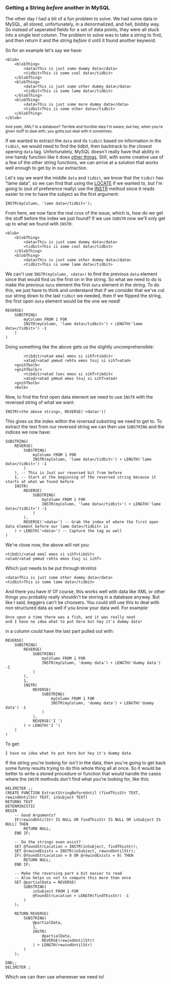### Getting a String _before_ another in MySQL

The other day I had a bit of a fun problem to solve. We had some data in 
MySQL, all stored, unfortunately, in a denormalized, and hell, blobby 
way. So instead of seperated fields for a set of data points, they were 
all stuck into a single text column. The problem to solve was to take 
a string to find, and then return it and the string _before it_ until it 
found another keyword. 

So for an example let's say we have:

	<blob>
		<blobThing>
			<data>This is just some dummy data</data>
			<tidbit>This is some cool data</tidbit>
		</blobThing>
		<blobThing>
			<data>This is just some other dummy data</data>
			<tidbit>This is some lame data</tidbit>
		</blobThing>
		<blobThing>
			<data>This is just some more dummy data</data>
			<tidbit>This is some other data</tidbit>
		</blobThing>
	</blob>

<small>And yeah, XML? In a database? Terrible and horrible idea I'm aware, but 
hey, when you're given stuff to deal with, you gotta just deal with it
sometimes.</small>

If we wanted to extract the `data` and its `tidbit` based on information in 
the `tidbit`, we would need to find the tidbit, then backtrack to the 
closest opening `data` tag. Unfortunately, MySQL doesn't really have that 
ability in one handy function like it does [other things]. Still, with 
some creative use of a few of the other string functions, we can arrive 
at a solution that works well enough to get by in our extraction.

Let's say we want the middle `data` and `tidbit`, we know that the `tidbit`
has "lame data", so we can find that using the [LOCATE] if we wanted to, 
but I'm going to (out of preference really) use the [INSTR] method since 
it reads easier to me to have the subject as the first argument:

	INSTR(myColumn, 'lame data</tidbit>');

From here, we now face the real crux of the issue, which is, how do we get 
the stuff before the index we just found? If we use `SUBSTR` now we'll only 
get up to what we found with `INSTR`:

	<blob>
		<blobThing>
			<data>This is just some dummy data</data>
			<tidbit>This is some cool data</tidbit>
		</blobThing>
		<blobThing>
			<data>This is just some other dummy data</data>
			<tidbit>This is some lame data</tidbit>

We can't use `INSTR(myColumn, <data>)` to find the previous `data` element 
since that would find us the first on in the string. So what we need to 
do is make the previous `data` element the first `data` element in the 
string. To do this, we just have to think and understand that if we 
consider that we've cut our string down to the last `tidbit` we needed, 
then if we flipped the string, the first open `data` element would be the
one we need!

	REVERSE(
		SUBSTRING(
			myColumn FROM 1 FOR 
			INSTR(myColumn, 'lame data</tidbit>') + LENGTH('lame data</tidbit>') -1
		)
	)

Doing something like the above gets us the slightly uncomprehensible:

			>tibdit/<atad emal emos si sihT>tibdit<
			>atad/<atad ymmud rehto emos tsuj si sihT>atad<
		>gnihTbolb<
		>gnihTbolb/<
			>tibdit/<atad looc emos si sihT>tibdit<
			>atad/<atad ymmud emos tsuj si sihT>atad<
		>gnihTbolb<
		>bolb<

Now, to find the first open data element we need to use `INSTR` with the 
reversed string of what we want:

	INSTR(<the above string>, REVERSE('<data>'))

This gives us the index within the _reversed_ substring we need to get 
to. To extract the text from our reversed string we can then use 
`SUBSTRING` and the indices we now have:
	
	SUBSTRING(
		REVERSE(
			SUBSTRING(
				myColumn FROM 1 FOR 
				INSTR(myColumn, 'lame data</tidbit>') + LENGTH('lame data</tidbit>') -1
			)
		), -- This is Just our reversed bit from before
		1, -- Start at the beginning of the reversed string because it starts at what we found before
		INSTR(
			REVERSE(
				SUBSTRING(
					myColumn FROM 1 FOR 
					INSTR(myColumn, 'lame data</tidbit>') + LENGTH('lame data</tidbit>') -1
				)
			),
			REVERSE('<data>') -- Grab the index of where the first open data element before our lame data</tidbit> is
		) + LENGTH('<data>') -- Capture the tag as well 
	)

We're close now, the above will net you:

	>tibdit/<atad emal emos si sihT>tibdit<
	>atad/<atad ymmud rehto emos tsuj si sihT>

Which just needs to be put through `REVERSE`

	<data>This is just some other dummy data</data>
	<tidbit>This is some lame data</tidbit>

And there you have it! Of course, this works well with data like XML or 
other things you probably really shouldn't be storing in a database anyway. 
But like I said, beggers can't be choosers. You could still use this to 
deal with non structured data as well if you know your data well. For
example:

	Once upon a time there was a fish, and it was really neat
	and I have no idea what to put here but hey it's dummy data!

in a column could have the last part pulled out with:

	REVERSE(
		SUBSTRING(
			REVERSE(
				SUBSTRING(
					myColumn FROM 1 FOR 
					INSTR(myColumn, 'dummy data') + LENGTH('dummy data') -1
				)
			),
			1,
			INSTR(
				REVERSE(
					SUBSTRING(
						myColumn FROM 1 FOR 
						INSTR(myColumn, 'dummy data') + LENGTH('dummy data') -1
					)
				),
				REVERSE('I ')
			) + LENGTH('I ')
		)
	)

To get:

	I have no idea what to put here but hey it's dummy data

If the string you're looking for _isn't_ in the data, then you're going to get 
back some funny results trying to do this whole thing all at once. So it would 
be better to write a stored procedure or function that would handle the cases 
where the `INSTR` methods don't find what you're looking for, like this:

	DELIMITER ;;
	CREATE FUNCTION ExtractStringBeforeUntil (findThisStr TEXT, rewindUntilStr TEXT, inSubject TEXT)
	RETURNS TEXT
	DETERMINISTIC
	BEGIN
		-- Good Arguments?
		IF(rewindUntilStr IS NULL OR findThisStr IS NULL OR inSubject IS NULL) THEN
			RETURN NULL;
		END IF;

		-- Do the strings even exist?
		SET @foundStrLocation = INSTR(inSubject, findThisStr);
		SET @rewindExists = INSTR(inSubject, rewindUntilStr);
		IF( @foundStrLocation = 0 OR @rewindExists = 0) THEN
			RETURN NULL;
		END IF;

		-- Make the reversing part a bit easier to read 
		-- Also helps us not to compute this more than once
		SET @partialData = REVERSE(
			SUBSTRING(
				inSubject FROM 1 FOR 
				@foundStrLocation + LENGTH(findThisStr) -1
			)
		);

		RETURN REVERSE(
			SUBSTRING(
				@partialData,
				1,
				INSTR(
					@partialData,
					REVERSE(rewindUntilStr)
				) + LENGTH(rewindUntilStr)
			)
		);

	END;;
	DELIMITER ;

Which we can then use whereever we need to!

[other things]:https://dev.mysql.com/doc/refman/5.7/en/string-functions.html
[LOCATE]:https://dev.mysql.com/doc/refman/5.7/en/string-functions.html#function_locate
[INSTR]:https://dev.mysql.com/doc/refman/5.7/en/string-functions.html#function_instr